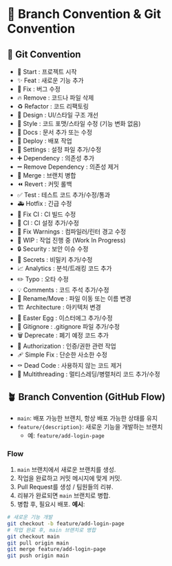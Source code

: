 # 🎯 Branch Convention & Git Convention
## 🎯 Git Convention
- 🎉 Start : 프로젝트 시작
- ✨ Feat : 새로운 기능 추가
- 🐛 Fix : 버그 수정
- 🔥 Remove : 코드나 파일 삭제
- ♻️ Refactor : 코드 리팩토링
- 🎨 Design : UI/스타일 구조 개선
- 💄 Style : 코드 포맷/스타일 수정 (기능 변화 없음)
- 📝 Docs : 문서 추가 또는 수정
- 🚀 Deploy : 배포 작업
- 🔧 Settings : 설정 파일 추가/수정
- ➕ Dependency : 의존성 추가
- ➖ Remove Dependency : 의존성 제거
- 🔀 Merge : 브랜치 병합
- ⏪️ Revert : 커밋 롤백
- ✅ Test : 테스트 코드 추가/수정/통과
- 🚑️ Hotfix : 긴급 수정
- 💚 Fix CI : CI 빌드 수정
- 👷 CI : CI 설정 추가/수정
- 🚨 Fix Warnings : 컴파일러/린터 경고 수정
- 🚧 WIP : 작업 진행 중 (Work In Progress)
- 🔒️ Security : 보안 이슈 수정
- 🔐 Secrets : 비밀키 추가/수정
- 📈 Analytics : 분석/트래킹 코드 추가
- ✏️ Typo : 오타 수정
- 💡 Comments : 코드 주석 추가/수정
- 🚚 Rename/Move : 파일 이동 또는 이름 변경
- 🏗️ Architecture : 아키텍처 변경
- 🥚 Easter Egg : 이스터에그 추가/수정
- 🙈 Gitignore : .gitignore 파일 추가/수정
- 🗑️ Deprecate : 폐기 예정 코드 추가
- 🛂 Authorization : 인증/권한 관련 작업
- 🩹 Simple Fix : 단순한 사소한 수정
- ⚰️ Dead Code : 사용하지 않는 코드 제거
- 🧵 Multithreading : 멀티스레딩/병렬처리 코드 추가/수정

## 🪴 Branch Convention (GitHub Flow)
- `main`: 배포 가능한 브랜치, 항상 배포 가능한 상태를 유지
- `feature/{description}`: 새로운 기능을 개발하는 브랜치
    - 예: `feature/add-login-page`
### Flow
1. `main` 브랜치에서 새로운 브랜치를 생성.
2. 작업을 완료하고 커밋 메시지에 맞게 커밋.
3. Pull Request를 생성 / 팀원들의 리뷰.
4. 리뷰가 완료되면 `main` 브랜치로 병합.
5. 병합 후, 필요시 배포.
   **예시**:
```bash
# 새로운 기능 개발
git checkout -b feature/add-login-page
# 작업 완료 후, main 브랜치로 병합
git checkout main
git pull origin main
git merge feature/add-login-page
git push origin main
```